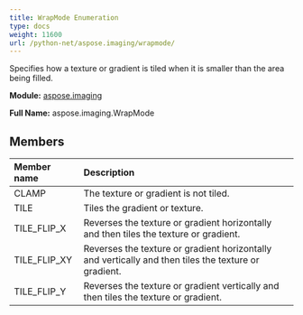 ```yaml
---
title: WrapMode Enumeration
type: docs
weight: 11600
url: /python-net/aspose.imaging/wrapmode/
---
```


Specifies how a texture or gradient is tiled when it is smaller than the area being filled.

**Module:** [aspose.imaging](/imaging/python-net/aspose.imaging/)

**Full Name:** aspose.imaging.WrapMode

## **Members**
| **Member name** | **Description** |
| :- | :- |
| CLAMP | The texture or gradient is not tiled. |
| TILE | Tiles the gradient or texture. |
| TILE_FLIP_X | Reverses the texture or gradient horizontally and then tiles the texture or gradient. |
| TILE_FLIP_XY | Reverses the texture or gradient horizontally and vertically and then tiles the texture or gradient. |
| TILE_FLIP_Y | Reverses the texture or gradient vertically and then tiles the texture or gradient. |
